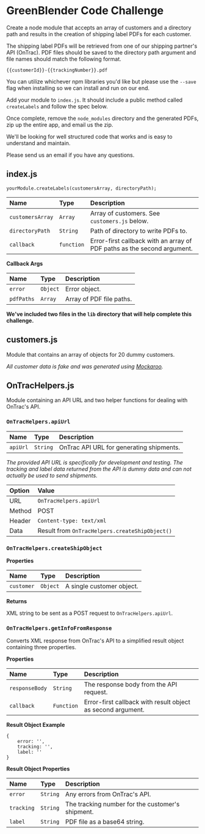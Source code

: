 # GreenBlender Code Challenge

Create a node module that accepts an array of customers and a directory path and results in the creation of shipping label PDFs for each customer.

The shipping label PDFs will be retrieved from one of our shipping partner's API (OnTrac). PDF files should be saved to the directory path argument and file names should match the following format.

`{{customerId}}-{{trackingNumber}}.pdf`

You can utilize whichever npm libraries you'd like but please use the `--save` flag when installing so we can install and run on our end.

Add your module to `index.js`. It should include a public method called `createLabels` and follow the spec below.

Once complete, remove the `node_modules` directory and the generated PDFs, zip up the entire app, and email us the zip.

We'll be looking for well structured code that works and is easy to understand and maintain.

Please send us an email if you have any questions.

## index.js

```
yourModule.createLabels(customersArray, directoryPath);
```
Name | Type | Description
:--- | :--- | :---
`customersArray` | `Array` | Array of customers. See `customers.js` below.
`directoryPath` | `String` | Path of directory to write PDFs to.
`callback` | `function` | Error-first callback with an array of PDF paths as the second argument.

**Callback Args**

Name | Type | Description
:--- | :--- | :---
`error` | `Object` | Error object.
`pdfPaths` | `Array` | Array of PDF file paths.


**We've included two files in the `lib` directory that will help complete this challenge.**

## customers.js

Module that contains an array of objects for 20 dummy customers.

*All customer data is fake and was generated using [Mockaroo](https://www.mockaroo.com/).*

## OnTracHelpers.js

Module containing an API URL and two helper functions for dealing with OnTrac's API.

### `OnTracHelpers.apiUrl`

Name | Type | Description
:--- | :--- | :---
`apiUrl` | `String` | OnTrac API URL for generating shipments.

*The provided API URL is specifically for development and testing. The tracking and label data returned from the API is dummy data and can not actually be used to send shipments.*

Option | Value
:--- | :---
URL | `OnTracHelpers.apiUrl`
Method | POST
Header | `Content-type: text/xml`
Data | Result from `OnTracHelpers.createShipObject()`


### `OnTracHelpers.createShipObject`

**Properties**

Name | Type | Description
:--- | :--- | :---
`customer` | `Object` | A single customer object.

**Returns**

XML string to be sent as a POST request to `OnTracHelpers.apiUrl`.


### `OnTracHelpers.getInfoFromResponse`
Converts XML response from OnTrac's API to a simplified result object containing three properties.

**Properties**

Name | Type | Description
:--- | :--- | :---
`responseBody` | `String` | The response body from the API request.
`callback` | `Function` | Error-first callback with result object as second argument.

**Result Object Example**

```
{
    error: '',
    tracking: '',
    label: ''
}
```

**Result Object Properties**

Name | Type | Description
:--- | :--- | :---
`error` | `String` | Any errors from OnTrac's API.
`tracking` | `String` | The tracking number for the customer's shipment.
`label` | `String` | PDF file as a base64 string.
